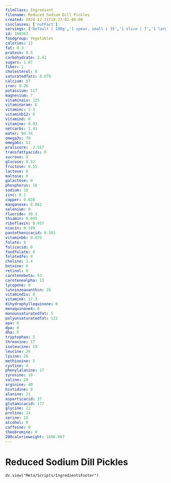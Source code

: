 ```yaml
---
fileClass: Ingredient
filename: Reduced Sodium Dill Pickles
created: 2024-12-21T19:27:02-06:00
cssclasses: ['nutFact']
servings: ['Default | 100g','1 spear, small | 35','1 slice | 7','1 large (4 inch long) | 135','1 cup, chopped or diced | 143','1 cup, (about 23 slices) | 155']
id: 168563
foodgroup: Vegetables
calories: 12
fat: 0.3
protein: 0.5
carbohydrate: 2.41
sugars: 1.07
fiber: 1
cholesterol: 0
saturatedfats: 0.079
calcium: 57
iron: 0.26
potassium: 117
magnesium: 7
vitaminaiu: 125
vitaminarae: 6
vitaminc: 2.3
vitaminb12: 0
vitamind: 0
vitamine: 0.03
netcarbs: 1.41
water: 94.34
omega3s: 70
omega6s: 52
pralscore: -2.557
transfattyacids: 0
sucrose: 0
glucose: 0.52
fructose: 0.55
lactose: 0
maltose: 0
galactose: 0
phosphorus: 16
sodium: 18
zinc: 0.1
copper: 0.028
manganese: 0.062
selenium: 0
fluoride: 30.1
thiamin: 0.045
riboflavin: 0.057
niacin: 0.109
pantothenicacid: 0.201
vitaminb6: 0.035
folate: 8
folicacid: 0
foodfolate: 8
folatedfe: 8
choline: 3.4
betaine: 0
retinol: 0
carotenebeta: 53
carotenealpha: 13
lycopene: 0
luteinzeaxanthin: 28
vitamindiu: 0
vitamink: 17.3
dihydrophylloquinone: 0
menaquinone4: 0
monounsaturatedfat: 5
polyunsaturatedfat: 122
epa: 0
dpa: 0
dha: 0
tryptophan: 5
threonine: 17
isoleucine: 19
leucine: 26
lysine: 26
methionine: 5
cystine: 4
phenylalanine: 17
tyrosine: 10
valine: 20
arginine: 40
histidine: 9
alanine: 21
asparticacid: 37
glutamicacid: 177
glycine: 22
proline: 14
serine: 18
alcohol: 0
caffeine: 0
theobromine: 0
200calorieweight: 1666.667
---
```


# Reduced Sodium Dill Pickles

```dataviewjs
dv.view("Meta/Scripts/IngredientsFooter")
```